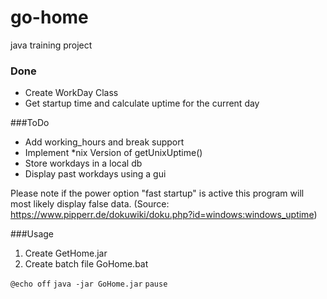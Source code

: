 # go-home
java training project

### Done
- Create WorkDay Class
- Get startup time and calculate uptime for the current day

###ToDo
-	Add working_hours and break support
-	Implement *nix Version of getUnixUptime()
-	Store workdays in a local db
-	Display past workdays using a gui

Please note if the power option "fast startup" is active this program will most likely display 
false data. (Source: https://www.pipperr.de/dokuwiki/doku.php?id=windows:windows_uptime)

###Usage

1. Create GetHome.jar
2. Create batch file GoHome.bat 

`@echo off`
`java -jar GoHome.jar`
`pause`
